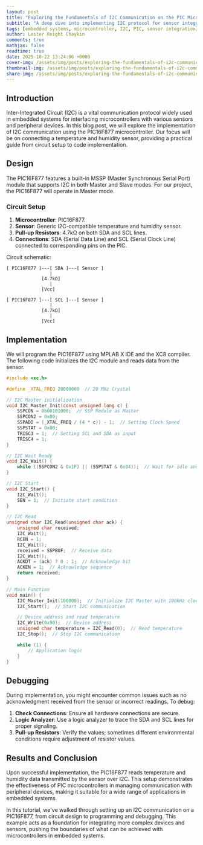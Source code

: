 ```yaml
---
layout: post
title: "Exploring the Fundamentals of I2C Communication on the PIC Microcontroller"
subtitle: "A deep dive into implementing I2C protocol for sensor integration using PIC16F877"
tags: [embedded systems, microcontroller, I2C, PIC, sensor integration]
author: Lester Knight Chaykin
comments: true
mathjax: false
readtime: true
date: 2025-10-22 13:24:06 +0000
cover-img: /assets/img/posts/exploring-the-fundamentals-of-i2c-communication-on-the-pic-microcontroller.jpg
thumbnail-img: /assets/img/posts/exploring-the-fundamentals-of-i2c-communication-on-the-pic-microcontroller.jpg
share-img: /assets/img/posts/exploring-the-fundamentals-of-i2c-communication-on-the-pic-microcontroller.jpg
---
```


## Introduction

Inter-Integrated Circuit (I2C) is a vital communication protocol widely used in embedded systems for interfacing microcontrollers with various sensors and peripheral devices. In this blog post, we will explore the implementation of I2C communication using the PIC16F877 microcontroller. Our focus will be on connecting a temperature and humidity sensor, providing a practical guide from circuit setup to code implementation.

## Design

The PIC16F877 features a built-in MSSP (Master Synchronous Serial Port) module that supports I2C in both Master and Slave modes. For our project, the PIC16F877 will operate in Master mode.

### Circuit Setup

1. **Microcontroller**: PIC16F877.
2. **Sensor**: Generic I2C-compatible temperature and humidity sensor.
3. **Pull-up Resistors**: 4.7kΩ on both SDA and SCL lines.
4. **Connections**: SDA (Serial Data Line) and SCL (Serial Clock Line) connected to corresponding pins on the PIC.

Circuit schematic:

```
[ PIC16F877 ]---[ SDA ]---[ Sensor ]
                |
             [4.7kΩ]
                |
             [Vcc]

[ PIC16F877 ]---[ SCL ]---[ Sensor ]
                |
             [4.7kΩ]
                |
             [Vcc]
```

## Implementation

We will program the PIC16F877 using MPLAB X IDE and the XC8 compiler. The following code initializes the I2C module and reads data from the sensor.

```c
#include <xc.h>

#define _XTAL_FREQ 20000000  // 20 MHz Crystal

// I2C Master initialization
void I2C_Master_Init(const unsigned long c) {
    SSPCON = 0b00101000;  // SSP Module as Master
    SSPCON2 = 0x00;
    SSPADD = (_XTAL_FREQ / (4 * c)) - 1;  // Setting Clock Speed
    SSPSTAT = 0x00;
    TRISC3 = 1;  // Setting SCL and SDA as input
    TRISC4 = 1;
}

// I2C Wait Ready
void I2C_Wait() {
    while ((SSPCON2 & 0x1F) || (SSPSTAT & 0x04));  // Wait for idle and ready status
}

// I2C Start
void I2C_Start() {
    I2C_Wait();
    SEN = 1;  // Initiate start condition
}

// I2C Read
unsigned char I2C_Read(unsigned char ack) {
    unsigned char received;
    I2C_Wait();
    RCEN = 1;
    I2C_Wait();
    received = SSPBUF;  // Receive data
    I2C_Wait();
    ACKDT = (ack) ? 0 : 1;  // Acknowledge bit
    ACKEN = 1;  // Acknowledge sequence
    return received;
}

// Main Function
void main() {
    I2C_Master_Init(100000);  // Initialize I2C Master with 100kHz clock
    I2C_Start();  // Start I2C communication

    // Device address and read temperature
    I2C_Write(0x90);  // Device address
    unsigned char temperature = I2C_Read(0);  // Read temperature
    I2C_Stop();  // Stop I2C communication

    while (1) {
        // Application logic
    }
}
```

## Debugging

During implementation, you might encounter common issues such as no acknowledgment received from the sensor or incorrect readings. To debug:

1. **Check Connections**: Ensure all hardware connections are secure.
2. **Logic Analyzer**: Use a logic analyzer to trace the SDA and SCL lines for proper signaling.
3. **Pull-up Resistors**: Verify the values; sometimes different environmental conditions require adjustment of resistor values.

## Results and Conclusion

Upon successful implementation, the PIC16F877 reads temperature and humidity data transmitted by the sensor over I2C. This setup demonstrates the effectiveness of PIC microcontrollers in managing communication with peripheral devices, making it suitable for a wide range of applications in embedded systems.

In this tutorial, we've walked through setting up an I2C communication on a PIC16F877, from circuit design to programming and debugging. This example acts as a foundation for integrating more complex devices and sensors, pushing the boundaries of what can be achieved with microcontrollers in embedded systems.